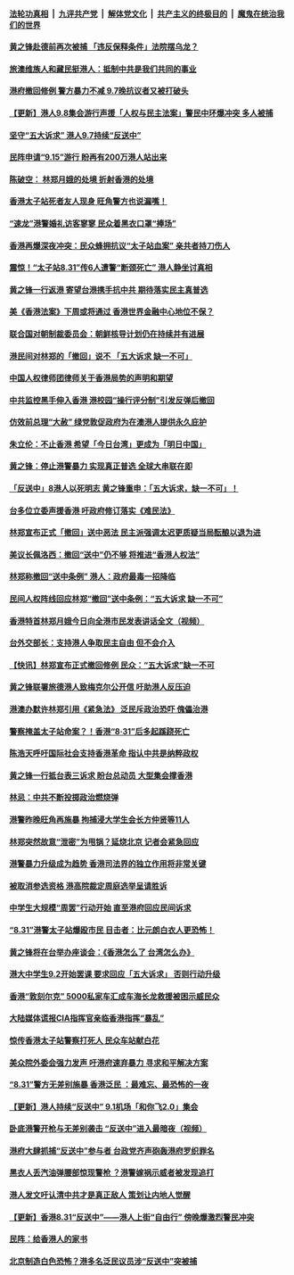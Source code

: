 ####  [法轮功真相](../../../../basic/blob/master/README.md?t=09082013) &nbsp;|&nbsp; [九评共产党](../../../../9ping.md/blob/master/README.md?t=09082013) &nbsp;|&nbsp; [解体党文化](../../../../jtdwh.md/blob/master/README.md?t=09082013)  &nbsp;|&nbsp; [共产主义的终极目的](../../../../gczydzjmd.md/blob/master/README.md?t=09082013) &nbsp;|&nbsp; [魔鬼在统治我们的世界](../../../../mgztzwmdsj.md/blob/master/README.md?t=09082013) 

#### [黄之锋赴德前再次被捕 「违反保释条件」法院摆乌龙？](../pages/soh_gtxw/n3165678.md?t=09082013) 

#### [旅澳维族人和藏民挺港人：抵制中共是我们共同的事业](../pages/soh_gtxw/n3165351.md?t=09082013) 

#### [港府撤回修例 警方暴力不减 9.7晚抗议者又被打破头](../pages/soh_gtxw/n3165216.md?t=09082013) 

#### [【更新】港人9.8集会游行声援「人权与民主法案」警民中环爆冲突 多人被捕](../pages/soh_gtxw/n3164982.md?t=09082013) 

#### [坚守“五大诉求” 港人9.7持续“反送中”](../pages/soh_gtxw/n3164187.md?t=09082013) 

#### [民阵申请“9.15”游行  盼再有200万港人站出来](../pages/soh_gtxw/n3163773.md?t=09082013) 

#### [陈破空： 林郑月娥的处境 折射香港的处境](../pages/soh_gtxw/n3163323.md?t=09082013) 

#### [香港太子站死者友人现身 旺角警方也说漏嘴！](../pages/soh_gtxw/n3162516.md?t=09082013) 

#### [“速龙”港警婚礼访客寥寥 民众着黑衣口罩“捧场”](../pages/soh_gtxw/n3162045.md?t=09082013) 

#### [香港再爆深夜冲突：民众蜂拥抗议“太子站血案” 亲共者持刀伤人](../pages/soh_gtxw/n3161748.md?t=09082013) 

#### [震惊！“太子站8.31”传6人遭警“断颈死亡” 港人静坐讨真相](../pages/soh_gtxw/n3160800.md?t=09082013) 

#### [黄之锋一行返港 寄望台港携手抗中共 期待落实民主真普选](../pages/soh_gtxw/n3160740.md?t=09082013) 

#### [美《香港法案》下周或将通过 香港世界金融中心地位不保？](../pages/soh_gtxw/n3160650.md?t=09082013) 

#### [联合国对朝制裁委员会：朝鲜核导计划仍在持续并有进展](../pages/soh_gtxw/n3160488.md?t=09082013) 

#### [港民间对林郑的「撤回」说不 「五大诉求 缺一不可」](../pages/soh_gtxw/n3160275.md?t=09082013) 

#### [中国人权律师团律师关于香港局势的声明和期望](../pages/soh_gtxw/n3160335.md?t=09082013) 

#### [中共监控黑手伸入香港 港校园“操行评分制”引发反弹后撤回](../pages/soh_gtxw/n3159092.md?t=09082013) 

#### [仿效前总理“大赦” 绿党敦促政府为在澳港人提供永久庇护](../pages/soh_gtxw/n3157841.md?t=09082013) 

#### [朱立伦：不止香港 希望「今日台湾」更成为「明日中国」](../pages/soh_gtxw/n3158330.md?t=09082013) 

#### [黄之锋：停止港警暴力 实现真正普选 全球大串联在即](../pages/soh_gtxw/n3158033.md?t=09082013) 

#### [「反送中」8港人以死明志 黄之锋重申：「五大诉求，缺一不可」！](../pages/soh_gtxw/n3157706.md?t=09082013) 

#### [台多位立委声援香港  吁政府修订落实《难民法》](../pages/soh_gtxw/n3157790.md?t=09082013) 

#### [林郑宣布正式「撤回」送中恶法 民主派强调太迟更质疑当局酝酿以退为进](../pages/soh_gtxw/n3157115.md?t=09082013) 

#### [美议长佩洛西：撤回“送中”仍不够 将推进“香港人权法”](../pages/soh_gtxw/n3156344.md?t=09082013) 

#### [林郑称撤回“送中条例” 港人：政府最毒一招降临](../pages/soh_gtxw/n3155987.md?t=09082013) 

#### [民间人权阵线回应林郑“撤回”送中条例：“五大诉求 缺一不可”](../pages/soh_gtxw/n3155537.md?t=09082013) 

#### [香港特首林郑月娥今日向全港市民发表讲话全文（视频）](../pages/soh_gtxw/n3155309.md?t=09082013) 

#### [台外交部长：支持港人争取民主自由  但不会介入](../pages/soh_gtxw/n3155060.md?t=09082013) 

#### [【快讯】林郑宣布正式撤回修例 民众：“五大诉求”缺一不可](../pages/soh_gtxw/n3155048.md?t=09082013) 

#### [黄之锋联署旅德港人致梅克尔公开信 吁助港人反压迫](../pages/soh_gtxw/n3154880.md?t=09082013) 

#### [港澳办默许林郑引用《紧急法》 泛民斥政治恐吓 傀儡治港](../pages/soh_gtxw/n3154862.md?t=09082013) 

#### [警察掩盖太子站命案？！香港“8·31”后多起蹊跷死亡](../pages/soh_gtxw/n3153521.md?t=09082013) 

#### [陈浩天呼吁国际社会支持香港革命 指认中共是纳粹政权](../pages/soh_gtxw/n3153197.md?t=09082013) 

#### [黄之锋一行抵台表三诉求 盼台总动员 大型集会撑香港](../pages/soh_gtxw/n3152870.md?t=09082013) 

#### [林忌：中共不断投掷政治燃烧弹](../pages/soh_gtxw/n3153122.md?t=09082013) 

#### [港警昨晚旺角再施暴 拘捕浸大学生会长方仲贤等11人](../pages/soh_gtxw/n3152099.md?t=09082013) 

#### [林郑突然故意“泄密”为甩锅？延烧北京 记者会紧急回应](../pages/soh_gtxw/n3152408.md?t=09082013) 

#### [港警暴力升级成为趋势 香港司法界的独立作用将非常关键](../pages/soh_gtxw/n3151652.md?t=09082013) 

#### [被取消参选资格 港高院裁定周庭选举呈请胜诉](../pages/soh_gtxw/n3151694.md?t=09082013) 

#### [中学生大规模“周罢”行动开始  直至港府回应民间诉求](../pages/soh_gtxw/n3150278.md?t=09082013) 

#### [“8.31”港警太子站爆殴市民 目击者：比元朗白衣人更恐怖！](../pages/soh_gtxw/n3149861.md?t=09082013) 

#### [黄之锋将在台举办座谈会：《香港怎么了 台湾怎么办》](../pages/soh_gtxw/n3150359.md?t=09082013) 

#### [港大中学生9.2开始罢课 要求回应「五大诉求」 否则行动升级](../pages/soh_gtxw/n3149786.md?t=09082013) 

#### [香港“敦刻尔克”   5000私家车汇成车海长龙救援被困示威民众](../pages/soh_gtxw/n3149288.md?t=09082013) 

#### [大陆媒体谎报CIA指挥官亲临香港指挥“暴乱”](../pages/soh_gtxw/n3148508.md?t=09082013) 

#### [惊传香港太子站警察打死人 民众车站献白花](../pages/soh_gtxw/n3148310.md?t=09082013) 

#### [美众院外委会强力发声 吁港府速弃暴力 寻求和平解决方案](../pages/soh_gtxw/n3147497.md?t=09082013) 

#### [“8.31”警方无差别施暴 香港泛民 ：最难忘、最恐怖的一夜](../pages/soh_gtxw/n3147707.md?t=09082013) 

#### [【更新】港人持续“反送中” 9.1机场「和你飞2.0」集会](../pages/soh_gtxw/n3147590.md?t=09082013) 

#### [卧底港警开枪与无差别袭击 “反送中”进入最暗夜（视频）](../pages/soh_gtxw/n3147380.md?t=09082013) 

#### [港府大肆抓捕“反送中”参与者  台政党齐声砲轰港府罗织罪名](../pages/soh_gtxw/n3145865.md?t=09082013) 

#### [黑衣人丢汽油弹腰部惊现警枪 ？港警嫁祸示威者被发现追打](../pages/soh_gtxw/n3147035.md?t=09082013) 

#### [港人发文吁认清中共才是真正敌人 策划让内地人觉醒](../pages/soh_gtxw/n3145745.md?t=09082013) 

#### [【更新】香港8.31“反送中”——港人上街“自由行” 傍晚爆激烈警民冲突](../pages/soh_gtxw/n3145688.md?t=09082013) 

#### [民阵：给香港人的家书](../pages/soh_gtxw/n3145634.md?t=09082013) 

#### [北京制造白色恐怖？港多名泛民议员涉“反送中”突被捕](../pages/soh_gtxw/n3145478.md?t=09082013) 

